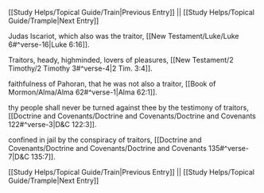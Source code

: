 [[Study Helps/Topical Guide/Train|Previous Entry]]  ||  [[Study Helps/Topical Guide/Trample|Next Entry]]

 Judas Iscariot, which also was the traitor, [[New Testament/Luke/Luke 6#^verse-16|Luke 6:16]].

 Traitors, heady, highminded, lovers of pleasures, [[New Testament/2 Timothy/2 Timothy 3#^verse-4|2 Tim. 3:4]].

 faithfulness of Pahoran, that he was not also a traitor, [[Book of Mormon/Alma/Alma 62#^verse-1|Alma 62:1]].

 thy people shall never be turned against thee by the testimony of traitors, [[Doctrine and Covenants/Doctrine and Covenants/Doctrine and Covenants 122#^verse-3|D&C 122:3]].

 confined in jail by the conspiracy of traitors, [[Doctrine and Covenants/Doctrine and Covenants/Doctrine and Covenants 135#^verse-7|D&C 135:7]].

[[Study Helps/Topical Guide/Train|Previous Entry]]  ||  [[Study Helps/Topical Guide/Trample|Next Entry]]